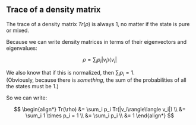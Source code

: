 ## Trace of a density matrix

The trace of a density matrix $Tr(\rho)$  is always $1$, no matter if the state is pure or mixed.

Because we can write density matrices in terms of their eigenvectors and eigenvalues:

$$
\rho = \sum_i p_i |v_i\rangle\langle v_i|
$$

We also know that if this is normalized, then $\sum_i p_i = 1$. \
(Obviously, because there is _something_, the sum of the probabilities of all the states must be $1$.)

So we can write:

$$
\begin{align*}
Tr(\rho) &= \sum_i p_i Tr(|v_i\rangle\langle v_i|) \\
&= \sum_i 1 \times p_i = 1 \\
&= \sum_i p_i \\
&= 1
\end{align*}
$$